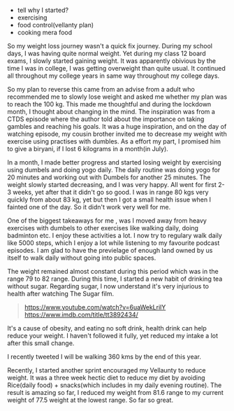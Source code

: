 - tell why I started?
- exercising
- food control(vellanty plan)
- cooking mera food

So my weight loss journey wasn't a quick fix journey. During my school days, I was having quite normal weight. Yet during my
class 12 board exams, I slowly started gaining weight. It was apparently obivious by the time I was in college, I was getting 
overweight than quite usual. It continued all throughout my college years in same way throughout my college days.

So my plan to reverse this came from an advise from a adult who recommended me to slowly lose weight and asked me whether my
plan was to reach the 100 kg. This made me thoughtful and during the lockdown month, I thought about changing in the mind.
The inspiration was from a CTDS episode where the author told about the importance on taking gambles and reaching his goals.
It was a huge inspiration, and on the day of watching episode, my cousin brother invited me to decrease my weight with 
exercise using practises with dumbles. As a effort my part, I promised him to give a biryani, if I lost 6 kilograms in a 
month(in July). 

In a  month, I made better progress and started losing weight by exercising using dumbels and doing yogo daily. The daily routine
was doing yogo for 20 minutes and working out with Dumbels for another 25 minutes. The weight slowly started decreasing,
and I was very happy. All went for first 2-3 weeks, yet after that it didn't go so good. I was in range 80 kgs very quickly from about
83 kg, yet but then I got a small health issue when I fainted one of the day. So it didn't work very well for me.

One of the biggest takeaways for me , was I moved away from heavy exercises with dumbels to other exercises like walking daily,
doing badminton etc. I enjoy these activities a lot. I now try to regulary walk daily like 5000 steps, which I enjoy a lot while
listening to my favourite podcast episodes. I am glad to have the previelage of enough land owned by us itself to walk daily without
going into public spaces.

The weight remained almost constant during this period which was in the range 79 to 82 range. During this time, I started a new habit
of drinking tea without sugar. Regarding sugar, I now understand it's very injurious to health after watching The Sugar film.

> https://www.youtube.com/watch?v=6uaWekLrilY
https://www.imdb.com/title/tt3892434/

It's a cause of obesity, and eating no soft drink, health drink can help reduce your weight. I haven't followed it fully, yet reduced
my intake a lot after this small change.
<forgot another idea>

I recently tweeted I will be walking 360 kms by the end of this year.

Recently, I started another sprint encouraged my Vellaunty to reduce weight. It was a three week hectic diet to reduce my diet by avoiding
Rice(daily food) + snacks(which includes in my daily evening routine). The result is amazing so far, I reduced my weight from 81.6 range to 
my current weight of 77.5 weight at the lowest range. So far so great.
